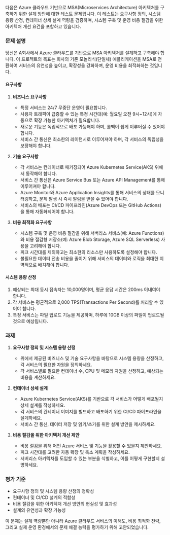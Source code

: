 다음은 Azure 클라우드 기반으로 MSA(Microservices Architecture) 아키텍처를 구축하기 위한 설계 방안에 대한 테스트 문제입니다. 이 테스트는 요구사항 정의, 시스템 용량 산정, 컨테이너 상세 설계 역량을 검증하며, 시스템 구축 및 운영 비용 절감을 위한 아키텍처 개선 요건을 포함하고 있습니다.

### 문제 설명

당신은 A회사에서 Azure 클라우드를 기반으로 MSA 아키텍처를 설계하고 구축해야 합니다. 이 프로젝트의 목표는 회사의 기존 모놀리식(단일체) 애플리케이션을 MSA로 전환하여 서비스의 유연성을 높이고, 확장성을 강화하며, 운영 비용을 최적화하는 것입니다.

#### **요구사항**
1. **비즈니스 요구사항**
   - 특정 서비스는 24/7 무중단 운영이 필요합니다.
   - 사용자 트래픽이 급증할 수 있는 특정 시간대(예: 월요일 오전 9시~12시)에 자동으로 확장 가능한 아키텍처가 필요합니다.
   - 새로운 기능은 독립적으로 배포 가능해야 하며, 롤백이 쉽게 이루어질 수 있어야 합니다.
   - 서비스 간 통신은 최소한의 레이턴시로 이루어져야 하며, 각 서비스의 독립성을 보장해야 합니다.

2. **기술 요구사항**
   - 각 서비스는 컨테이너로 패키징되어 Azure Kubernetes Service(AKS) 위에서 동작해야 합니다.
   - 서비스 간 통신은 Azure Service Bus 또는 Azure API Management를 통해 이루어져야 합니다.
   - Azure Monitor와 Azure Application Insights를 통해 서비스의 상태를 모니터링하고, 문제 발생 시 즉시 알림을 받을 수 있어야 합니다.
   - 서비스의 배포는 CI/CD 파이프라인(Azure DevOps 또는 GitHub Actions)을 통해 자동화되어야 합니다.

3. **비용 최적화 요구사항**
   - 시스템 구축 및 운영 비용 절감을 위해 서버리스 서비스(예: Azure Functions)와 비용 절감형 저장소(예: Azure Blob Storage, Azure SQL Serverless) 사용을 고려해야 합니다.
   - 피크 시간대를 제외하고는 최소한의 리소스만 사용하도록 설정해야 합니다.
   - 불필요한 데이터 전송 비용을 줄이기 위해 서비스의 데이터와 로직을 최대한 지역적으로 배치해야 합니다.

#### **시스템 용량 산정**
1. 예상되는 최대 동시 접속자는 10,000명이며, 평균 응답 시간은 200ms 이내여야 합니다.
2. 각 서비스는 평균적으로 2,000 TPS(Transactions Per Second)를 처리할 수 있어야 합니다.
3. 특정 서비스는 파일 업로드 기능을 제공하며, 하루에 10GB 이상의 파일이 업로드될 것으로 예상됩니다.

### 과제

1. **요구사항 정의 및 시스템 용량 산정**
   - 위에서 제공된 비즈니스 및 기술 요구사항을 바탕으로 시스템 용량을 산정하고, 각 서비스의 필요한 자원을 정의하세요.
   - 각 서비스별로 필요한 컨테이너 수, CPU 및 메모리 자원을 산정하고, 예상되는 비용을 계산하세요.
  
2. **컨테이너 상세 설계**
   - Azure Kubernetes Service(AKS)를 기반으로 각 서비스가 어떻게 배포될지 상세 설계를 작성하세요.
   - 각 서비스의 컨테이너 이미지를 빌드하고 배포하기 위한 CI/CD 파이프라인을 설계하세요.
   - 서비스 간 통신, 데이터 저장 및 읽기/쓰기를 위한 설계 방안을 제시하세요.

3. **비용 절감을 위한 아키텍처 개선 제안**
   - 비용 절감을 위해 어떤 Azure 서비스 및 기능을 활용할 수 있을지 제안하세요.
   - 피크 시간대를 고려한 자동 확장 및 축소 계획을 작성하세요.
   - 서버리스 아키텍처를 도입할 수 있는 부분을 식별하고, 이를 어떻게 구현할지 설명하세요.

### 평가 기준
- 요구사항 정의 및 시스템 용량 산정의 정확성
- 컨테이너 및 CI/CD 설계의 적합성
- 비용 절감을 위한 아키텍처 개선 방안의 현실성 및 효과성
- 설계의 유연성과 확장 가능성

이 문제는 설계 역량뿐만 아니라 Azure 클라우드 서비스의 이해도, 비용 최적화 전략, 그리고 실제 운영 환경에서의 문제 해결 능력을 평가하기 위해 고안되었습니다.